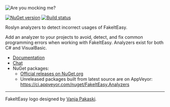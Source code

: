 ![Are you mocking me?](https://fakeiteasy.github.io/img/fakeiteasy_logo_256.png)

[![NuGet version](https://img.shields.io/nuget/v/FakeItEasy.Analyzers.svg?style=flat)](https://www.nuget.org/packages/FakeItEasy)
[![Build status](https://ci.appveyor.com/api/projects/status/tmxobysgprwpecsb/branch/master?svg=true)](https://ci.appveyor.com/project/FakeItEasy/fakeiteasy-analyzers/branch/master)

Roslyn analyzers to detect incorrect usages of FakeItEasy.

Add an analyzer to your projects to avoid, detect, and fix common programming errors when working with FakeItEasy.
Analyzers exist for both C# and VisualBasic.
* [Documentation](https://fakeiteasyanalyzers.readthedocs.io/en/stable/)
* [Chat](https://gitter.im/FakeItEasy/FakeItEasy)
* NuGet packages:
    * [Official releases on NuGet.org](https://www.nuget.org/profiles/FakeItEasy "FakeItEasy's packages on NuGet.org")
    * Unreleased packages built from latest source are on AppVeyor:<br>
      https://ci.appveyor.com/nuget/FakeItEasy.Analyzers

---

FakeItEasy logo designed by [Vanja Pakaski](https://github.com/vanpak).
